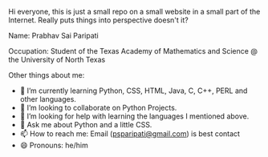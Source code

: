 Hi everyone, this is just a small repo on a small website in a small part of the Internet. Really puts things into perspective doesn't it?

Name: Prabhav Sai Paripati

Occupation: Student of the Texas Academy of Mathematics and Science @ the University of North Texas

Other things about me:
- 🌱 I’m currently learning Python, CSS, HTML, Java, C, C++, PERL and other languages.
- 👯 I’m looking to collaborate on Python Projects.
- 🤔 I’m looking for help with learning the languages I mentioned above.
- 💬 Ask me about Python and a little CSS.
- 📫 How to reach me: Email (psparipati@gmail.com) is best contact
- 😄 Pronouns: he/him
